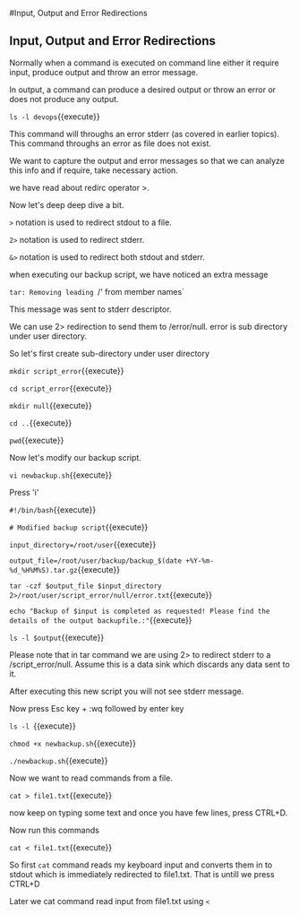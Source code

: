 #Input, Output and Error Redirections

## Input, Output and Error Redirections
Normally when a command is executed on command line either it require input, produce output and throw an error message.

In output, a command can produce a desired output or throw an error or does not produce any output.

`ls -l devops`{{execute}}

This command will throughs an error stderr (as covered in earlier topics). This command throughs an error as file does not exist.

We want to capture the output and error messages so that we can analyze this info and if require, take necessary action.

we have read about redirc operator >.

Now let's deep deep dive a bit. 

`>` notation is used to redirect stdout to a file.

`2>` notation is used to redirect stderr.

`&>` notation is used to redirect both stdout and stderr.


when executing our backup script, we have noticed an extra message 

`tar: Removing leading `/' from member names` 

This message was sent to stderr descriptor.

We can use 2> redirection to send them to /error/null. error is sub directory under user directory.

So let's first create sub-directory under user directory

`mkdir script_error`{{execute}}

`cd script_error`{{execute}}

`mkdir null`{{execute}}

`cd ..`{{execute}}

`pwd`{{execute}}


Now let's modify our backup script.

`vi newbackup.sh`{{execute}} 

Press 'i'


`#!/bin/bash`{{execute}}

`# Modified backup script`{{execute}}

`input_directory=/root/user`{{execute}}

`output_file=/root/user/backup/backup_$(date +%Y-%m-%d_%H%M%S).tar.gz`{{execute}}

`tar -czf $output_file $input_directory 2>/root/user/script_error/null/error.txt`{{execute}}

`echo "Backup of $input is completed as requested! Please find the details of the output backupfile.:"`{{execute}}

`ls -l $output`{{execute}}


Please note that in tar command we are using 2> to redirect stderr to a /script_error/null. Assume this is a data sink which discards any data sent to it.

After executing this new script you will not see stderr message.

Now press Esc key + :wq followed by enter key

`ls -l `{{execute}}


`chmod +x newbackup.sh`{{execute}}


`./newbackup.sh`{{execute}}



Now we want to read commands from a file.

`cat > file1.txt`{{execute}}

now keep on typing some text and once you have few lines, press CTRL+D.

Now run this commands

`cat < file1.txt`{{execute}}

So first `cat` command reads my keyboard input and converts them in to stdout which is immediately redirected to file1.txt. That is untill we press CTRL+D

Later we cat command read input from file1.txt using `<` 



